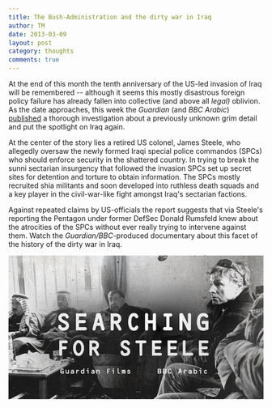 ```yaml
---
title: The Bush-Administration and the dirty war in Iraq
author: TM
date: 2013-03-09
layout: post
category: thoughts
comments: true
---
```


At the end of this month the tenth anniversary of the US-led invasion of Iraq will be remembered -- although it seems this mostly disastrous foreign policy failure has already fallen into collective (and above all _legal)_ oblivion. As the date approaches, this week the _Guardian_ (and _BBC Arabic_) <a href="http://www.guardian.co.uk/world/2013/mar/06/pentagon-iraqi-torture-centres-link">published</a> a thorough investigation about a previously unknown grim detail and put the spotlight on Iraq again.

At the center of the story lies a retired US colonel, James Steele, who allegedly oversaw the newly formed Iraqi special police commandos (SPCs) who should enforce security in the shattered country. In trying to break the sunni sectarian insurgency that followed the invasion SPCs set up secret sites for detention and torture to obtain information. The SPCs mostly recruited shia militants and soon developed into ruthless death squads and a key player in the civil-war-like fight amongst Iraq's sectarian factions.

Against repeated claims by US-officials the report suggests that via Steele's reporting the Pentagon under former DefSec Donald Rumsfeld knew about the atrocities of the SPCs without ever really trying to intervene against them. Watch the _Guardian/BBC_-produced documentary about this facet of the history of the dirty war in Iraq.

[![Iraq's sectarian war](/assets/iraq-docu.png)](https://www.youtube.com/watch?v=_ca1HsC6MH0)